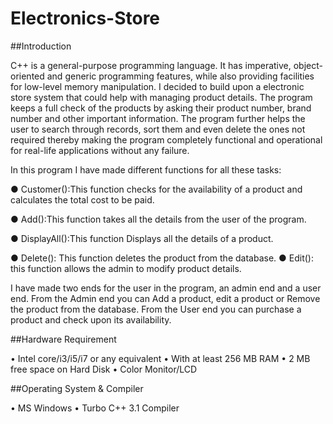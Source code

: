 # Electronics-Store

##Introduction

C++ is a general-purpose programming language. It has imperative, object-oriented and generic programming features, while also providing facilities for low-level memory manipulation.
I decided to build upon a electronic store system that could help with managing product details. The program keeps a full check of the products by asking their product number, brand number and other important information. The program further helps the user to search through records, sort them and even delete the ones not required thereby making the program completely functional and operational for real-life applications without any failure. 

In this program I have made different functions for all these tasks:

●	Customer():This function checks for the availability of a product and calculates the total cost to be paid.

●	Add():This function takes all the details from the user of the program.

●	DisplayAll():This function Displays all the details of a product. 

●	Delete(): This function deletes the product from the database. 
●	Edit(): this function allows the admin to modify product details. 

I have made two ends for the user in the program, an admin end and a user end. From the Admin end you can Add a product, edit a product or Remove the product from the database. From the User end you can purchase a product and check upon its availability.

##Hardware Requirement

•	Intel core/i3/i5/i7 or any equivalent
•	With at least 256 MB RAM
•	2 MB free space on Hard Disk
•	Color Monitor/LCD


##Operating System & Compiler	

•	MS Windows
•	Turbo C++ 3.1 Compiler
